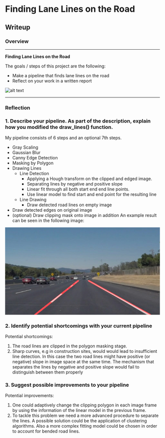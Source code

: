 # **Finding Lane Lines on the Road** 

## Writeup

### Overview

---

**Finding Lane Lines on the Road**

The goals / steps of this project are the following:
* Make a pipeline that finds lane lines on the road
* Reflect on your work in a written report


[//]: # (Image References)

![alt text](examples/grayscale.jpg "Grayscale") 

---

### Reflection

### 1. Describe your pipeline. As part of the description, explain how you modified the draw_lines() function.

My pipeline consists of 6 steps and an optional 7th steps. 

* Gray Scaling
* Gaussian Blur
* Canny Edge Detection
* Masking by Polygon
* Drawing Lines 
  - Line Detection 
    - Applying a Hough transform on the clipped and edged image.
    - Separating lines by negative and positive slope
    - Linear fit through all both start end end line points.
    - Use linear model to find start and end point for the resulting line  
  - Line Drawing
    - Draw detected road lines on empty image
* Draw detected edges on original image
* (optional) Draw clipping mask onto image in addition
An example result can be seen in the following image:

![alt text](test_images_output/solidWhiteCurve.jpg "Lane Lines on the Road") 


### 2. Identify potential shortcomings with your current pipeline

Potential shortcomings:
1. The road lines are clipped in the polygon masking stage. 
2. Sharp curves, e.g in construction sites, would would lead to insufficient line detection. In this case the two road lines might have positive (or negative) slope in image space at the same time. The mechanism that separates the lines by negative and positive slope would fail to distinguish between them properly  



### 3. Suggest possible improvements to your pipeline

Potential improvements:
1. One could adaptively change the clipping polygon in each image frame by using the information of the linear model in the previous frame.
2. To tackle this problem we need a more advanced procedure to separate the lines. A possible solution could be the application of clustering algorithms. Also a more complex fitting model could be chosen in order to account for bended road lines.
